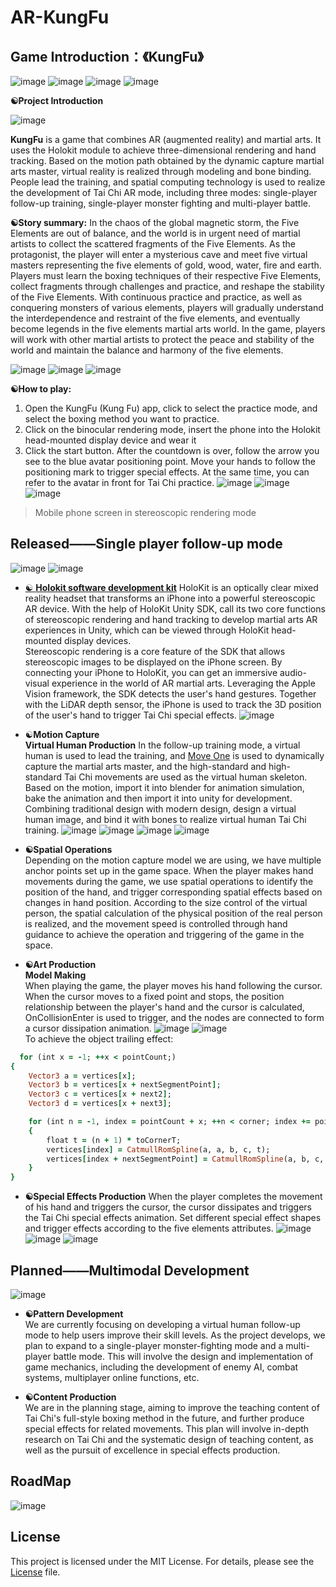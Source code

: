 

# AR-KungFu


## Game Introduction：《KungFu》


 ![image](https://img.shields.io/badge/AR-KungFu-red)  ![image](https://img.shields.io/badge/License-MIT-orange)  ![image](https://img.shields.io/badge/Rander-URP-purple) ![image](https://img.shields.io/badge/Rander-URP-yellow)
 
**☯️Project Introduction**

![image](https://s2.loli.net/2024/04/23/5Egxt2VObhd1uQK.gif)


**KungFu** is a game that combines AR (augmented reality) and martial arts. It uses the Holokit module to achieve three-dimensional rendering and hand tracking. Based on the motion path obtained by the dynamic capture martial arts master, virtual reality is realized through modeling and bone binding. People lead the training, and spatial computing technology is used to realize the development of Tai Chi AR mode, including three modes: single-player follow-up training, single-player monster fighting and multi-player battle.

**☯️Story summary:** In the chaos of the global magnetic storm, the Five Elements are out of balance, and the world is in urgent need of martial artists to collect the scattered fragments of the Five Elements. As the protagonist, the player will enter a mysterious cave and meet five virtual masters representing the five elements of gold, wood, water, fire and earth. Players must learn the boxing techniques of their respective Five Elements, collect fragments through challenges and practice, and reshape the stability of the Five Elements. With continuous practice and practice, as well as conquering monsters of various elements, players will gradually understand the interdependence and restraint of the five elements, and eventually become legends in the five elements martial arts world. In the game, players will work with other martial artists to protect the peace and stability of the world and maintain the balance and harmony of the five elements.     






![image](https://s2.loli.net/2024/04/18/9sqarSUplGLygeb.png)  ![image](https://s2.loli.net/2024/04/18/LfdOsu91xYDE5eP.jpg) ![image](https://s2.loli.net/2024/04/18/GIPJhigTKe4vW8H.png)                 






                                                                                                                                                                                          
**☯️How to play:**

1. Open the KungFu (Kung Fu) app, click to select the practice mode, and select the boxing method you want to practice.
2. Click on the binocular rendering mode, insert the phone into the Holokit head-mounted display device and wear it
3. Click the start button. After the countdown is over, follow the arrow you see to the blue avatar positioning point. Move your hands to follow the positioning mark to trigger special effects. At the same time, you can refer to the avatar in front for Tai Chi practice.
![image](https://s2.loli.net/2024/04/23/nVtNT9k1MIFaDuC.gif)
![image](https://s2.loli.net/2024/04/23/1HJmtcXTCznx7wg.gif)
![image](https://s2.loli.net/2024/04/23/LAyuXM94j1VU3Qw.gif)

> Mobile phone screen in stereoscopic rendering mode


## Released——Single player follow-up mode
![image](https://s2.loli.net/2024/04/22/o7z5huGURgb8Z9I.gif)  ![image](https://s2.loli.net/2024/04/22/nOqSakQuw8jGsNY.gif) 

* [☯️ **Holokit software development kit**](https://github.com/holokit/holokit-unity-sdk)
HoloKit is an optically clear mixed reality headset that transforms an iPhone into a powerful stereoscopic AR device. With the help of HoloKit Unity SDK, call its two core functions of stereoscopic rendering and hand tracking to develop martial arts AR experiences in Unity, which can be viewed through HoloKit head-mounted display devices.        
Stereoscopic rendering is a core feature of the SDK that allows stereoscopic images to be displayed on the iPhone screen. By connecting your iPhone to HoloKit, you can get an immersive audio-visual experience in the world of AR martial arts. Leveraging the Apple Vision framework, the SDK detects the user's hand gestures. Together with the LiDAR depth sensor, the iPhone is used to track the 3D position of the user's hand to trigger Tai Chi special effects.
![image](https://s2.loli.net/2024/04/19/RlbIvGm3qe1SHWP.gif)      









* ☯️****Motion Capture****   
 ****Virtual Human Production****
In the follow-up training mode, a virtual human is used to lead the training, and [Move One](https://www.move.ai/single-camera) is used to dynamically capture the martial arts master, and the high-standard and high-standard Tai Chi movements are used as the virtual human skeleton. Based on the motion, import it into blender for animation simulation, bake the animation and then import it into unity for development. Combining traditional design with modern design, design a virtual human image, and bind it with bones to realize virtual human Tai Chi training.
![image](https://s2.loli.net/2024/04/18/V7lNFJuZcYRx6eQ.gif) ![image](https://s2.loli.net/2024/04/18/PtHi5kChjq2KOpB.png)
 ![image](https://s2.loli.net/2024/04/18/t7YuV5lyEjdDWsg.gif) ![image](https://s2.loli.net/2024/04/19/CVbWLA41Ejnxre2.gif) 
 
 

* ****☯️Spatial Operations****   
Depending on the motion capture model we are using, we have multiple anchor points set up in the game space. When the player makes hand movements during the game, we use spatial operations to identify the position of the hand, and trigger corresponding spatial effects based on changes in hand position. According to the size control of the virtual person, the spatial calculation of the physical position of the real person is realized, and the movement speed is controlled through hand guidance to achieve the operation and triggering of the game in the space.

* ****☯️Art Production****   
     ****Model Making****                                                                                                              
When playing the game, the player moves his hand following the cursor. When the cursor moves to a fixed point and stops, the position relationship between the player's hand and the cursor is calculated, OnCollisionEnter is used to trigger, and the nodes are connected to form a cursor dissipation animation.
![image](https://s2.loli.net/2024/04/20/JDgsuh2YQKz67Iv.gif)    ![image](https://s2.loli.net/2024/04/20/Zm73db1egkTCWKw.png)        
   To achieve the object trailing effect:   
```ruby
  for (int x = -1; ++x < pointCount;)
{
    Vector3 a = vertices[x];
    Vector3 b = vertices[x + nextSegmentPoint];
    Vector3 c = vertices[x + next2];
    Vector3 d = vertices[x + next3];

    for (int n = -1, index = pointCount + x; ++n < corner; index += pointCount)
    {
        float t = (n + 1) * toCornerT;
        vertices[index] = CatmullRomSpline(a, a, b, c, t);
        vertices[index + nextSegmentPoint] = CatmullRomSpline(a, b, c, d, t);
    }
}
```

* ****☯️Special Effects Production****
When the player completes the movement of his hand and triggers the cursor, the cursor dissipates and triggers the Tai Chi special effects animation. Set different special effect shapes and trigger effects according to the five elements attributes.
![image](https://s2.loli.net/2024/04/20/xPsRL83rykzGfAn.gif) ![image](https://s2.loli.net/2024/04/20/t8Gcf7e3hEgMxAw.gif) 
 ![image](https://s2.loli.net/2024/04/22/sXJaDlgSeEr6KGq.gif) 



## Planned——Multimodal Development

   ![image](https://s2.loli.net/2024/04/23/RSIsr2jHGyeMzOm.gif)

* ****☯️Pattern Development****   
We are currently focusing on developing a virtual human follow-up mode to help users improve their skill levels. As the project develops, we plan to expand to a single-player monster-fighting mode and a multi-player battle mode. This will involve the design and implementation of game mechanics, including the development of enemy AI, combat systems, multiplayer online functions, etc.

* ****☯️Content Production****   
We are in the planning stage, aiming to improve the teaching content of Tai Chi's full-style boxing method in the future, and further produce special effects for related movements. This plan will involve in-depth research on Tai Chi and the systematic design of teaching content, as well as the pursuit of excellence in special effects production.

 ## RoadMap

![image](https://s2.loli.net/2024/04/23/uYr8kvS7dtcbHqU.png)

 ## License
 This project is licensed under the MIT License. For details, please see the [ License](https://github.com/ar-KungFu/ar-KungFu?tab=MIT-1-ov-file#) file.



